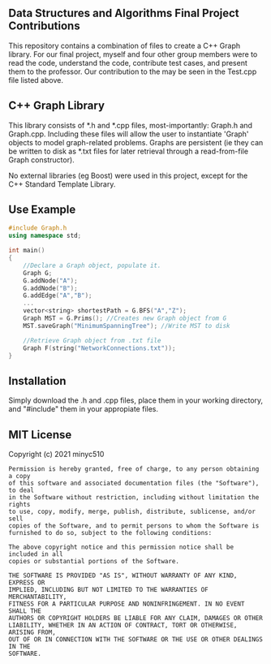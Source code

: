 ## Data Structures and Algorithms Final Project Contributions

This repository contains a combination of files to create a C++ Graph library. For our final project, myself and four other group members were to read the code, understand the code, contribute test cases, and present them to the professor. Our contribution to the may be seen in the Test.cpp file listed above.

## C++ Graph Library

This library consists of *.h and *.cpp files, most-importantly: Graph.h and Graph.cpp. Including these files will allow the user to instantiate 'Graph' objects to model graph-related problems. Graphs are persistent (ie they can be written to disk as *.txt files for later retrieval through a read-from-file Graph constructor). 

No external libraries (eg Boost) were used in this project, except for the C++ Standard Template Library.

## Use Example
```c++
#include Graph.h
using namespace std;

int main()
{
    //Declare a Graph object, populate it.	
    Graph G;
    G.addNode("A"); 
    G.addNode("B");
    G.addEdge("A","B");
    ...
    vector<string> shortestPath = G.BFS("A","Z");
    Graph MST = G.Prims(); //Creates new Graph object from G
    MST.saveGraph("MinimumSpanningTree"); //Write MST to disk

    //Retrieve Graph object from .txt file
    Graph F(string("NetworkConnections.txt"));
}
```



## Installation

Simply download the .h and .cpp files, place them in your working directory, and "#include" them in your appropiate files.

## MIT License

Copyright (c) 2021 minyc510

```
Permission is hereby granted, free of charge, to any person obtaining a copy
of this software and associated documentation files (the "Software"), to deal
in the Software without restriction, including without limitation the rights
to use, copy, modify, merge, publish, distribute, sublicense, and/or sell
copies of the Software, and to permit persons to whom the Software is
furnished to do so, subject to the following conditions:

The above copyright notice and this permission notice shall be included in all
copies or substantial portions of the Software.

THE SOFTWARE IS PROVIDED "AS IS", WITHOUT WARRANTY OF ANY KIND, EXPRESS OR
IMPLIED, INCLUDING BUT NOT LIMITED TO THE WARRANTIES OF MERCHANTABILITY,
FITNESS FOR A PARTICULAR PURPOSE AND NONINFRINGEMENT. IN NO EVENT SHALL THE
AUTHORS OR COPYRIGHT HOLDERS BE LIABLE FOR ANY CLAIM, DAMAGES OR OTHER
LIABILITY, WHETHER IN AN ACTION OF CONTRACT, TORT OR OTHERWISE, ARISING FROM,
OUT OF OR IN CONNECTION WITH THE SOFTWARE OR THE USE OR OTHER DEALINGS IN THE
SOFTWARE.
```
